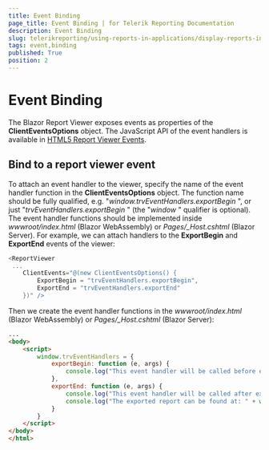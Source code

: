 ```yaml
---
title: Event Binding
page_title: Event Binding | for Telerik Reporting Documentation
description: Event Binding
slug: telerikreporting/using-reports-in-applications/display-reports-in-applications/web-application/blazor-report-viewer/event-binding
tags: event,binding
published: True
position: 2
---
```


# Event Binding



The Blazor Report Viewer exposes events as properties of the __ClientEventsOptions__ object. The JavaScript API of the event handlers is available in          [HTML5 Report Viewer Events](https://docs.telerik.com/reporting/html5-report-viewer-reportviewer-events-ready).       

## Bind to a report viewer event

To attach an event handler to the viewer, specify the name of the event handler function in the __ClientEventsOptions__ object.           The function name should be fully qualified, e.g. "*window.trvEventHandlers.exportBegin* ",           or just "*trvEventHandlers.exportBegin* " (the "*window* " qualifier is optional).           The event handler functions should be implemented inside *wwwroot/index.html* (Blazor WebAssembly) or          *Pages/_Host.cshtml* (Blazor Server).           For example, we can attach handlers to the __ExportBegin__ and           __ExportEnd__ events of the viewer:         

    
````c#
<ReportViewer
 ...
    ClientEvents="@(new ClientEventsOptions() {
        ExportBegin = "trvEventHandlers.exportBegin",
        ExportEnd = "trvEventHandlers.exportEnd"
    })" />
````

Then we create the event handler functions in the *wwwroot/index.html* (Blazor WebAssembly) or          *Pages/_Host.cshtml* (Blazor Server):         

    
````html
...
<body>
    <script>
        window.trvEventHandlers = {
            exportBegin: function (e, args) {
                console.log("This event handler will be called before exporting the report in " + args.format + " format.");
            },
            exportEnd: function (e, args) {
                console.log("This event handler will be called after exporting the report.");
                console.log("The exported report can be found at: " + window.location.origin + args.url);
            }
        }
    </script>
</body>
</html>
````


